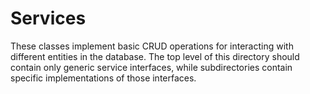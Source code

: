 # Services

These classes implement basic CRUD operations for interacting with different entities in the
database. The top level of this directory should contain only generic service interfaces, while
subdirectories contain specific implementations of those interfaces.
